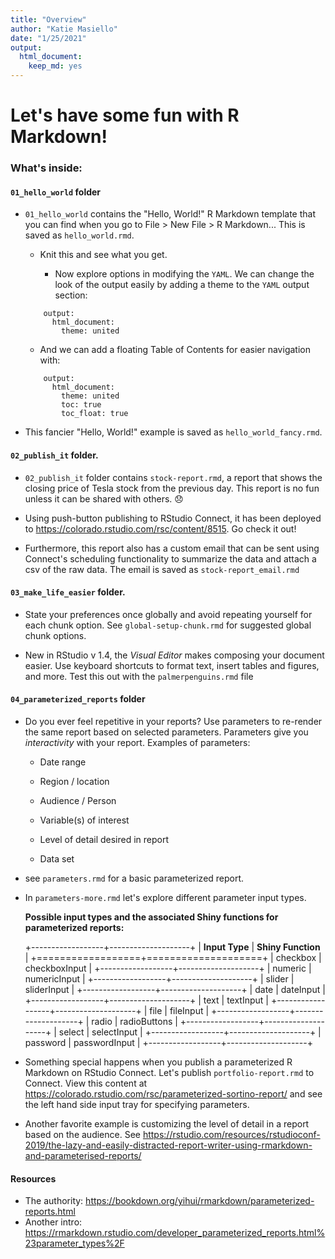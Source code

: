 ```yaml
---
title: "Overview"
author: "Katie Masiello"
date: "1/25/2021"
output: 
  html_document: 
    keep_md: yes
---
```




# Let's have some fun with R Markdown!

### What's inside:

#### `01_hello_world` folder

-   `01_hello_world` contains the "Hello, World!" R Markdown template that you can find when you go to File \> New File \> R Markdown... This is saved as `hello_world.rmd`.

    -   Knit this and see what you get.

        -   Now explore options in modifying the `YAML`. We can change the look of the output easily by adding a theme to the `YAML` output section:

    <!-- -->

            output: 
              html_document: 
                theme: united

    -   And we can add a floating Table of Contents for easier navigation with:

    <!-- -->

            output: 
              html_document: 
                theme: united
                toc: true
                toc_float: true

-   This fancier "Hello, World!" example is saved as `hello_world_fancy.rmd`.

#### `02_publish_it` folder.

-   `02_publish_it` folder contains `stock-report.rmd`, a report that shows the closing price of Tesla stock from the previous day. This report is no fun unless it can be shared with others. 😞

-   Using push-button publishing to RStudio Connect, it has been deployed to <https://colorado.rstudio.com/rsc/content/8515>. Go check it out!

-   Furthermore, this report also has a custom email that can be sent using Connect's scheduling functionality to summarize the data and attach a csv of the raw data. The email is saved as `stock-report_email.rmd`

#### `03_make_life_easier` folder.

-   State your preferences once globally and avoid repeating yourself for each chunk option. See `global-setup-chunk.rmd` for suggested global chunk options.

-   New in RStudio v 1.4, the *Visual Editor* makes composing your document easier. Use keyboard shortcuts to format text, insert tables and figures, and more. Test this out with the `palmerpenguins.rmd` file

#### `04_parameterized_reports` folder

-   Do you ever feel repetitive in your reports? Use parameters to re-render the same report based on selected parameters. Parameters give you *interactivity* with your report. Examples of parameters:

    -   Date range

    -   Region / location

    -   Audience / Person

    -   Variable(s) of interest

    -   Level of detail desired in report

    -   Data set

-   see `parameters.rmd` for a basic parameterized report.

-   In `parameters-more.rmd` let's explore different parameter input types.

    **Possible input types and the associated Shiny functions for parameterized reports:**

    +------------------+--------------------+
    | **Input Type**   | **Shiny Function** |
    +==================+====================+
    | checkbox         | checkboxInput      |
    +------------------+--------------------+
    | numeric          | numericInput       |
    +------------------+--------------------+
    | slider           | sliderInput        |
    +------------------+--------------------+
    | date             | dateInput          |
    +------------------+--------------------+
    | text             | textInput          |
    +------------------+--------------------+
    | file             | fileInput          |
    +------------------+--------------------+
    | radio            | radioButtons       |
    +------------------+--------------------+
    | select           | selectInput        |
    +------------------+--------------------+
    | password         | passwordInput      |
    +------------------+--------------------+

-   Something special happens when you publish a parameterized R Markdown on RStudio Connect. Let's publish `portfolio-report.rmd` to Connect. View this content at <https://colorado.rstudio.com/rsc/parameterized-sortino-report/> and see the left hand side input tray for specifying parameters.

-   Another favorite example is customizing the level of detail in a report based on the audience. See <https://rstudio.com/resources/rstudioconf-2019/the-lazy-and-easily-distracted-report-writer-using-rmarkdown-and-parameterised-reports/>

#### Resources
* The authority: <https://bookdown.org/yihui/rmarkdown/parameterized-reports.html>
* Another intro: <https://rmarkdown.rstudio.com/developer_parameterized_reports.html%23parameter_types%2F>
